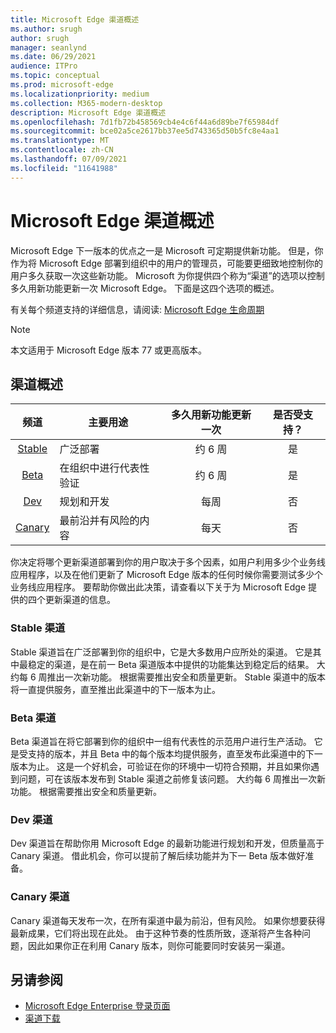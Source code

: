 ```yaml
---
title: Microsoft Edge 渠道概述
ms.author: srugh
author: srugh
manager: seanlynd
ms.date: 06/29/2021
audience: ITPro
ms.topic: conceptual
ms.prod: microsoft-edge
ms.localizationpriority: medium
ms.collection: M365-modern-desktop
description: Microsoft Edge 渠道概述
ms.openlocfilehash: 7d1fb72b458569cb4e4c6f44a6d89be7f65984df
ms.sourcegitcommit: bce02a5ce2617bb37ee5d743365d50b5fc8e4aa1
ms.translationtype: MT
ms.contentlocale: zh-CN
ms.lasthandoff: 07/09/2021
ms.locfileid: "11641988"
---
```

# <a name="overview-of-the-microsoft-edge-channels"></a>Microsoft Edge 渠道概述

Microsoft Edge 下一版本的优点之一是 Microsoft 可定期提供新功能。 但是，你作为将 Microsoft Edge 部署到组织中的用户的管理员，可能要更细致地控制你的用户多久获取一次这些新功能。 Microsoft 为你提供四个称为“渠道”的选项以控制多久用新功能更新一次 Microsoft Edge。 下面是这四个选项的概述。

有关每个频道支持的详细信息，请阅读: [Microsoft Edge 生命周期](/deployedge/microsoft-edge-support-lifecycle)
  
> [!NOTE]
> 本文适用于 Microsoft Edge 版本 77 或更高版本。

## <a name="channel-overview"></a>渠道概述

|频道|主要用途|多久用新功能更新一次|是否受支持？|
|:---:|---|:---:|:---:|
|[Stable](#stable-channel)|广泛部署|约 6 周|是|
|[Beta](#beta-channel)|在组织中进行代表性验证|约 6 周|是|
|[Dev](#dev-channel)|规划和开发|每周|否|
|[Canary](#canary-channel)|最前沿并有风险的内容|每天|否|

你决定将哪个更新渠道部署到你的用户取决于多个因素，如用户利用多少个业务线应用程序，以及在他们更新了 Microsoft Edge 版本的任何时候你需要测试多少个业务线应用程序。 要帮助你做出此决策，请查看以下关于为 Microsoft Edge 提供的四个更新渠道的信息。

### <a name="stable-channel"></a>Stable 渠道

Stable 渠道旨在广泛部署到你的组织中，它是大多数用户应所处的渠道。 它是其中最稳定的渠道，是在前一 Beta 渠道版本中提供的功能集达到稳定后的结果。 大约每 6 周推出一次新功能。 根据需要推出安全和质量更新。 Stable 渠道中的版本将一直提供服务，直至推出此渠道中的下一版本为止。

### <a name="beta-channel"></a>Beta 渠道

Beta 渠道旨在将它部署到你的组织中一组有代表性的示范用户进行生产活动。 它是受支持的版本，并且 Beta 中的每个版本均提供服务，直至发布此渠道中的下一版本为止。 这是一个好机会，可验证在你的环境中一切符合预期，并且如果你遇到问题，可在该版本发布到 Stable 渠道之前修复该问题。 大约每 6 周推出一次新功能。 根据需要推出安全和质量更新。

### <a name="dev-channel"></a>Dev 渠道

Dev 渠道旨在帮助你用 Microsoft Edge 的最新功能进行规划和开发，但质量高于 Canary 渠道。 借此机会，你可以提前了解后续功能并为下一 Beta 版本做好准备。

### <a name="canary-channel"></a>Canary 渠道

Canary 渠道每天发布一次，在所有渠道中最为前沿，但有风险。 如果你想要获得最新成果，它们将出现在此处。 由于这种节奏的性质所致，逐渐将产生各种问题，因此如果你正在利用 Canary 版本，则你可能要同时安装另一渠道。

## <a name="see-also"></a>另请参阅

- [Microsoft Edge Enterprise 登录页面](https://aka.ms/EdgeEnterprise)
- [渠道下载](https://aka.ms/EdgeEnterprise)
